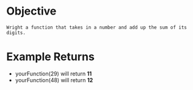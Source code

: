 # Objective
    Wright a function that takes in a number and add up the sum of its digits.

# Example Returns
* yourFunction(29) will return **11**
* yourFunction(48) will return **12**

